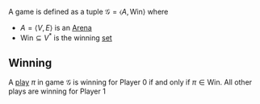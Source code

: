 A game is defined as a tuple $\mathcal G = \langle A, \text{Win}\rangle$ where
- $A = \langle V, E\rangle$ is an [Arena](Arena.md)
- $\text{Win} \subseteq V^*$ is the winning [set](Mengen.md)

## Winning

A [play](Play.md) $\pi$ in game $\mathcal G$ is winning for Player $0$ if and only if $\pi \in \text{Win}$.
All other plays are winning for Player $1$

